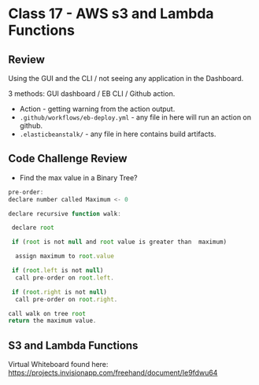# Class 17 - AWS s3 and Lambda Functions

## Review

Using the GUI and the CLI / not seeing any application in the Dashboard.

3 methods: GUI dashboard / EB CLI / Github action.

* Action - getting warning from the action output.
* `.github/workflows/eb-deploy.yml` - any file in here will run an action on github.
* `.elasticbeanstalk/` - any file in here contains build artifacts.

## Code Challenge Review

* Find the max value in a Binary Tree?

```javascript
pre-order:
declare number called Maximum <- 0

declare recursive function walk:

 declare root

 if (root is not null and root value is greater than  maximum)

  assign maximum to root.value

 if (root.left is not null)
  call pre-order on root.left.

 if (root.right is not null)
  call pre-order on root.right.

call walk on tree root
return the maximum value.
```

## S3 and Lambda Functions

Virtual Whiteboard found here: https://projects.invisionapp.com/freehand/document/Ie9fdwu64
